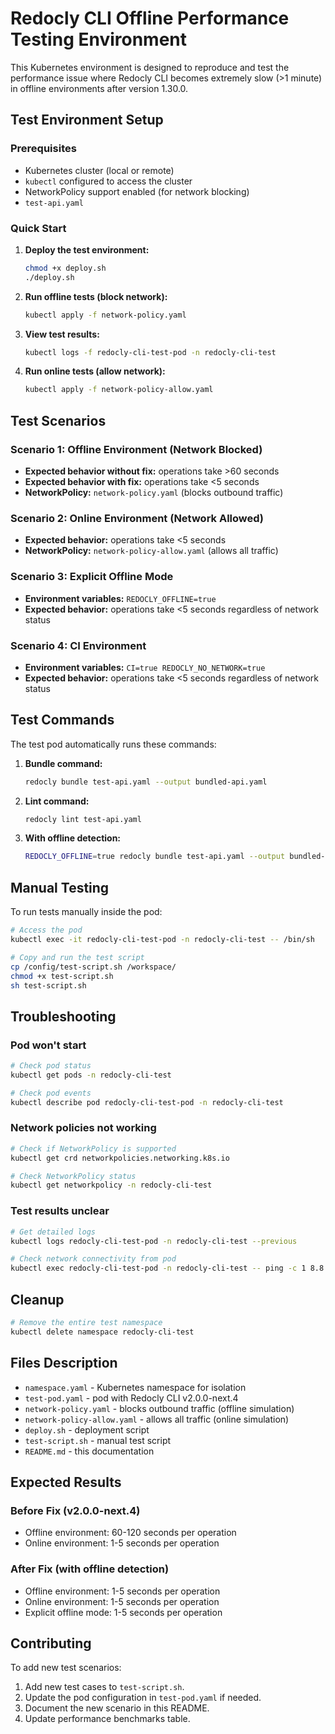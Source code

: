 # Redocly CLI Offline Performance Testing Environment

This Kubernetes environment is designed to reproduce and test the performance issue where Redocly CLI becomes extremely slow (>1 minute) in offline environments after version 1.30.0.

## Test Environment Setup

### Prerequisites

- Kubernetes cluster (local or remote)
- `kubectl` configured to access the cluster
- NetworkPolicy support enabled (for network blocking)
- `test-api.yaml`

### Quick Start

1. **Deploy the test environment:**

   ```bash
   chmod +x deploy.sh
   ./deploy.sh
   ```

2. **Run offline tests (block network):**

   ```bash
   kubectl apply -f network-policy.yaml
   ```

3. **View test results:**

   ```bash
   kubectl logs -f redocly-cli-test-pod -n redocly-cli-test
   ```

4. **Run online tests (allow network):**
   ```bash
   kubectl apply -f network-policy-allow.yaml
   ```

## Test Scenarios

### Scenario 1: Offline Environment (Network Blocked)

- **Expected behavior without fix:** operations take >60 seconds
- **Expected behavior with fix:** operations take <5 seconds
- **NetworkPolicy:** `network-policy.yaml` (blocks outbound traffic)

### Scenario 2: Online Environment (Network Allowed)

- **Expected behavior:** operations take <5 seconds
- **NetworkPolicy:** `network-policy-allow.yaml` (allows all traffic)

### Scenario 3: Explicit Offline Mode

- **Environment variables:** `REDOCLY_OFFLINE=true`
- **Expected behavior:** operations take <5 seconds regardless of network status

### Scenario 4: CI Environment

- **Environment variables:** `CI=true REDOCLY_NO_NETWORK=true`
- **Expected behavior:** operations take <5 seconds regardless of network status

## Test Commands

The test pod automatically runs these commands:

1. **Bundle command:**

   ```bash
   redocly bundle test-api.yaml --output bundled-api.yaml
   ```

2. **Lint command:**

   ```bash
   redocly lint test-api.yaml
   ```

3. **With offline detection:**
   ```bash
   REDOCLY_OFFLINE=true redocly bundle test-api.yaml --output bundled-api-offline.yaml
   ```

## Manual Testing

To run tests manually inside the pod:

```bash
# Access the pod
kubectl exec -it redocly-cli-test-pod -n redocly-cli-test -- /bin/sh

# Copy and run the test script
cp /config/test-script.sh /workspace/
chmod +x test-script.sh
sh test-script.sh
```

## Troubleshooting

### Pod won't start

```bash
# Check pod status
kubectl get pods -n redocly-cli-test

# Check pod events
kubectl describe pod redocly-cli-test-pod -n redocly-cli-test
```

### Network policies not working

```bash
# Check if NetworkPolicy is supported
kubectl get crd networkpolicies.networking.k8s.io

# Check NetworkPolicy status
kubectl get networkpolicy -n redocly-cli-test
```

### Test results unclear

```bash
# Get detailed logs
kubectl logs redocly-cli-test-pod -n redocly-cli-test --previous

# Check network connectivity from pod
kubectl exec redocly-cli-test-pod -n redocly-cli-test -- ping -c 1 8.8.8.8
```

## Cleanup

```bash
# Remove the entire test namespace
kubectl delete namespace redocly-cli-test
```

## Files Description

- `namespace.yaml` - Kubernetes namespace for isolation
- `test-pod.yaml` - pod with Redocly CLI v2.0.0-next.4
- `network-policy.yaml` - blocks outbound traffic (offline simulation)
- `network-policy-allow.yaml` - allows all traffic (online simulation)
- `deploy.sh` - deployment script
- `test-script.sh` - manual test script
- `README.md` - this documentation

## Expected Results

### Before Fix (v2.0.0-next.4)

- Offline environment: 60-120 seconds per operation
- Online environment: 1-5 seconds per operation

### After Fix (with offline detection)

- Offline environment: 1-5 seconds per operation
- Online environment: 1-5 seconds per operation
- Explicit offline mode: 1-5 seconds per operation

## Contributing

To add new test scenarios:

1. Add new test cases to `test-script.sh`.
2. Update the pod configuration in `test-pod.yaml` if needed.
3. Document the new scenario in this README.
4. Update performance benchmarks table.
